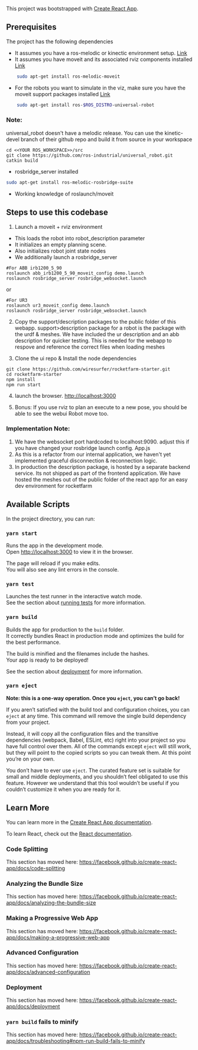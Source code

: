 This project was bootstrapped with [Create React App](https://github.com/facebook/create-react-app).

## Prerequisites
The project has the following dependencies
- It assumes you have a ros-melodic or kinectic environment setup. [Link](http://wiki.ros.org/melodic/Installation/Ubuntu)
- It assumes you have moveit and its associated rviz components installed  [Link](https://moveit.ros.org/install/)
```bash
    sudo apt-get install ros-melodic-moveit 
```
- For the robots you want to simulate in the viz, make sure you have the moveit support packages installed [Link](https://github.com/ros-industrial/universal_robot)
```bash
    sudo apt-get install ros-$ROS_DISTRO-universal-robot
```
### Note: 
universal_robot doesn't have a melodic release. You can use the kinetic-devel branch of their github repo and build it from source in your workspace
```
cd <<YOUR ROS_WORKSPACE>>/src
git clone https://github.com/ros-industrial/universal_robot.git
catkin build
```
- rosbridge_server installed
```bash
sudo apt-get install ros-melodic-rosbridge-suite 
```
- Working knowledge of roslaunch/moveit


## Steps to use this codebase
1. Launch a moveit + rviz environment
- This loads the robot into robot_description parameter
- It initializes an empty planning scene. 
- Also initializes  robot joint state nodes
- We additionally launch a rosbridge_server

```
#For ABB irb1200_5_90
roslaunch abb_irb1200_5_90_moveit_config demo.launch 
roslaunch rosbridge_server rosbridge_websocket.launch 

```
or
```
#For UR3
roslaunch ur3_moveit_config demo.launch
roslaunch rosbridge_server rosbridge_websocket.launch 
```

2. Copy the support/description packages to the public folder of this webapp.
support>description package for a robot is the package with the urdf & meshes. 
We have included the ur description  and an abb description for quicker testing. 
This is needed for the webapp to respove and reference the correct files when loading meshes

3. Clone the ui repo & Install the node dependencies
```
git clone https://github.com/wiresurfer/rocketfarm-starter.git
cd rocketfarm-starter
npm install
npm run start
```
4. launch the browser. [http://localhost:3000](http://localhost:3000)

5. Bonus:
  If you use rviz to plan an execute to a new pose, you should be able to see the webui Robot move too. 

  
### Implementation Note: 
1. We have the websocket port hardcoded to localhost:9090.  adjust this if you have changed your rosbridge launch config.  App.js
2. As this is a refactor from our internal application, we haven't yet implemented graceful disconnection & reconnection logic. 
3. In production the description package, is hosted by a separate backend service. Its not shipped as part of the frontend application. We have hosted the meshes out of the public folder of the react app for an easy dev environment for rocketfarm




## Available Scripts

In the project directory, you can run:

### `yarn start`

Runs the app in the development mode.<br />
Open [http://localhost:3000](http://localhost:3000) to view it in the browser.

The page will reload if you make edits.<br />
You will also see any lint errors in the console.

### `yarn test`

Launches the test runner in the interactive watch mode.<br />
See the section about [running tests](https://facebook.github.io/create-react-app/docs/running-tests) for more information.

### `yarn build`

Builds the app for production to the `build` folder.<br />
It correctly bundles React in production mode and optimizes the build for the best performance.

The build is minified and the filenames include the hashes.<br />
Your app is ready to be deployed!

See the section about [deployment](https://facebook.github.io/create-react-app/docs/deployment) for more information.

### `yarn eject`

**Note: this is a one-way operation. Once you `eject`, you can’t go back!**

If you aren’t satisfied with the build tool and configuration choices, you can `eject` at any time. This command will remove the single build dependency from your project.

Instead, it will copy all the configuration files and the transitive dependencies (webpack, Babel, ESLint, etc) right into your project so you have full control over them. All of the commands except `eject` will still work, but they will point to the copied scripts so you can tweak them. At this point you’re on your own.

You don’t have to ever use `eject`. The curated feature set is suitable for small and middle deployments, and you shouldn’t feel obligated to use this feature. However we understand that this tool wouldn’t be useful if you couldn’t customize it when you are ready for it.

## Learn More

You can learn more in the [Create React App documentation](https://facebook.github.io/create-react-app/docs/getting-started).

To learn React, check out the [React documentation](https://reactjs.org/).

### Code Splitting

This section has moved here: https://facebook.github.io/create-react-app/docs/code-splitting

### Analyzing the Bundle Size

This section has moved here: https://facebook.github.io/create-react-app/docs/analyzing-the-bundle-size

### Making a Progressive Web App

This section has moved here: https://facebook.github.io/create-react-app/docs/making-a-progressive-web-app

### Advanced Configuration

This section has moved here: https://facebook.github.io/create-react-app/docs/advanced-configuration

### Deployment

This section has moved here: https://facebook.github.io/create-react-app/docs/deployment

### `yarn build` fails to minify

This section has moved here: https://facebook.github.io/create-react-app/docs/troubleshooting#npm-run-build-fails-to-minify
